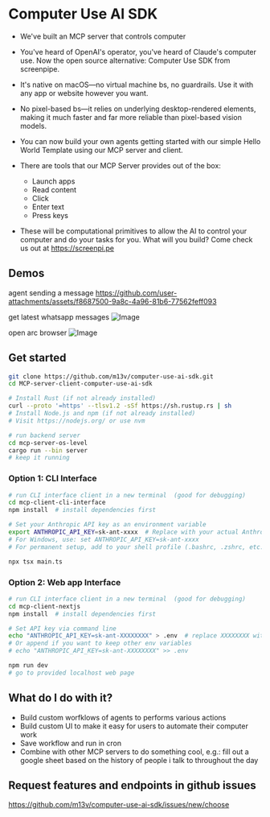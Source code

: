 # Computer Use AI SDK

* We've built an MCP server that controls computer

* You've heard of OpenAI's operator, you've heard of Claude's computer use. Now the open source alternative: Computer Use SDK from screenpipe.

* It's native on macOS—no virtual machine bs, no guardrails. Use it with any app or website however you want.

* No pixel-based bs—it relies on underlying desktop-rendered elements, making it much faster and far more reliable than pixel-based vision models.

* You can now build your own agents getting started with our simple Hello World Template using our MCP server and client.

* There are tools that our MCP Server provides out of the box:
    * Launch apps
    * Read content
    * Click
    * Enter text
    * Press keys

* These will be computational primitives to allow the AI to control your computer and do your tasks for you. What will you build? Come check us out at https://screenpi.pe

## Demos

agent sending a message
https://github.com/user-attachments/assets/f8687500-9a8c-4a96-81b6-77562feff093

get latest whatsapp messages
![Image](https://github.com/user-attachments/assets/6401c930-07e5-4459-b54c-a8c70fdca73f)

open arc browser 
![Image](https://github.com/user-attachments/assets/8656be95-951d-4f13-8ee9-41babb821abb)

## Get started

```bash
git clone https://github.com/m13v/computer-use-ai-sdk.git
cd MCP-server-client-computer-use-ai-sdk
```

```bash
# Install Rust (if not already installed)
curl --proto '=https' --tlsv1.2 -sSf https://sh.rustup.rs | sh
# Install Node.js and npm (if not already installed)
# Visit https://nodejs.org/ or use nvm
```

```bash
# run backend server
cd mcp-server-os-level
cargo run --bin server
# keep it running
```

### Option 1: CLI Interface

```bash
# run CLI interface client in a new terminal  (good for debugging)
cd mcp-client-cli-interface
npm install  # install dependencies first

# Set your Anthropic API key as an environment variable
export ANTHROPIC_API_KEY=sk-ant-xxxx  # Replace with your actual Anthropic API key
# For Windows, use: set ANTHROPIC_API_KEY=sk-ant-xxxx
# For permanent setup, add to your shell profile (.bashrc, .zshrc, etc.)

npx tsx main.ts
```

### Option 2: Web app Interface

```bash
# run CLI interface client in a new terminal  (good for debugging)
cd mcp-client-nextjs
npm install  # install dependencies first

# Set API key via command line
echo "ANTHROPIC_API_KEY=sk-ant-XXXXXXXX" > .env  # replace XXXXXXXX with your actual key
# Or append if you want to keep other env variables
# echo "ANTHROPIC_API_KEY=sk-ant-XXXXXXXX" >> .env

npm run dev
# go to provided localhost web page
```


## What do I do with it?

- Build custom worfklows of agents to performs various actions
- Build custom UI to make it easy for users to automate their computer work
- Save workflow and run in cron
- Combine with other MCP servers to do something cool, e.g.: fill out a google sheet based on the history of people i talk to throughout the day

## Request features and endpoints in github issues

https://github.com/m13v/computer-use-ai-sdk/issues/new/choose
